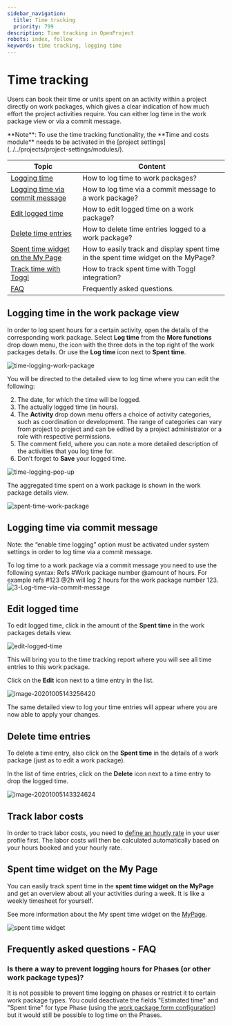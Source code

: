 ```yaml
---
sidebar_navigation:
  title: Time tracking
  priority: 799
description: Time tracking in OpenProject
robots: index, follow
keywords: time tracking, logging time
---
```


# Time tracking

Users can book their time or units spent on an activity within a project directly on work packages,  which gives a clear indication of how much effort the project activities require. You can either log time in the work package view or via a commit message.

<div class="alert alert-info" role="alert">
**Note**: To use the time tracking functionality, the **Time and costs module** needs to be activated in the [project settings](../../projects/project-settings/modules/).
</div>


| Topic                                                        | Content                                                      |
| ------------------------------------------------------------ | ------------------------------------------------------------ |
| [Logging time](#logging-time-in-the-work-package-view)       | How to log time to work packages?                            |
| [Logging time via commit message](#logging-time-via-commit-message) | How to log time via a commit message to a work package?      |
| [Edit logged time](#edit-logged-time)                        | How to edit logged time on a work package?                   |
| [Delete time entries](#delete-time-entires)                  | How to delete time entries logged to a work package?         |
| [Spent time widget on the My Page](#spent-time-widget-on-the-my-page) | How to easily track and display spent time in the spent time widget on the MyPage? |
| [Track time with Toggl](./toggl-integration)                 | How to track spent time with Toggl integration?              |
| [FAQ](frequently-asked-questions---faq)                      | Frequently asked questions.                                  |

## Logging time in the work package view

In order to log spent hours for a certain activity, open the details of the corresponding work package. Select **Log time** from the **More functions** drop down menu, the icon with the three dots in the top right of the work packages details. Or use the **Log time** icon next to **Spent time**.

![time-logging-work-package](time-logging-work-package.png)

You will be directed to the detailed view to log time where you can edit the following:

2. The date, for which the time will be logged.
3. The actually logged time (in hours).
4. The **Activity** drop down menu offers a choice of activity  categories, such as coordination or development. The range of categories can vary from project to project and can be edited by a project  administrator or a role with respective permissions.
4. The comment field, where you can note a more detailed description of the activities that you log time for.
5. Don’t forget to **Save** your logged time.

![time-logging-pop-up](time-logging-pop-up.png)

The aggregated time spent on a work package is shown in the work package details view.

![spent-time-work-package](spent-time-work-package.png)

## Logging time via commit message

Note: the “enable time logging” option must be activated under system settings in order to log time via a commit message.

To log time to a work package via a commit message you need to use  the following syntax: Refs #Work package number @amount of hours. For  example refs #123 @2h will log 2 hours for the work package number 123.![3-Log-time-via-commit-message](3-Log-time-via-commit-message.png)

## Edit logged time

To edit logged time, click in the amount of the **Spent time** in the work packages details view.

![edit-logged-time](edit-logged-time-1305994.png)

This will bring you to the time tracking report where you will see all time entries to this work package.

Click on the **Edit** icon next to a time entry in the list.

![image-20201005143256420](image-20201005143256420.png)

The same detailed view to log your time entries will appear where you are now able to apply your changes.

## Delete time entries

To delete a time entry, also click on the **Spent time** in the details of a work package (just as to edit a work package).

In the list of time entries, click on the **Delete** icon next to a time entry to drop the logged time.

![image-20201005143324624](image-20201005143324624.png)



## Track labor costs

In order to track labor costs, you need to [define an hourly rate](../cost-tracking/#hourly-rate) in your user profile first. The labor costs will then be calculated automatically  based on your hours booked and your hourly rate.

## Spent time widget on the My Page

You can easily track spent time in the **spent time widget on the MyPage** and get an overview about all your activities during a week. It is like a weekly timesheet for yourself.

See more information about the My spent time widget on the [MyPage](../../../getting-started/my-page/#my-spent-time-widget).

![spent time widget](image-20200211160311662.png)

## Frequently asked questions - FAQ

### Is there a way to prevent logging hours for Phases (or other work package types)? 

It is not possible to prevent time logging on phases or restrict it to certain work package types. You could deactivate the fields "Estimated time" and "Spent time" for type Phase (using the [work package form configuration](../../../system-admin-guide/manage-work-packages/work-package-types/#work-package-form-configuration)) but it would still be possible to log time on the Phases.

